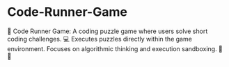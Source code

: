 # Code-Runner-Game
🧠 Code Runner Game: A coding puzzle game where users solve short coding challenges. 💻 Executes puzzles directly within the game environment. Focuses on algorithmic thinking and execution sandboxing. 🧪 🚀
